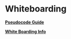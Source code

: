 # Whiteboarding

**[Pseudocode Guide](https://codefellows.github.io/common_curriculum/data_structures_and_algorithms/Pseudocode)**

**[White Boarding Info](https://codefellows.github.io/common_curriculum/data_structures_and_algorithms/Whiteboard_Workflow.html)**
